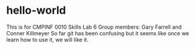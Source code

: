 # hello-world
This is for CMPINF 0010 Skills Lab 6
Group members: Gary Farrell and Conner Killmeyer
So far git has been confusing but it seems like once we learn how to use it, we will like it.
